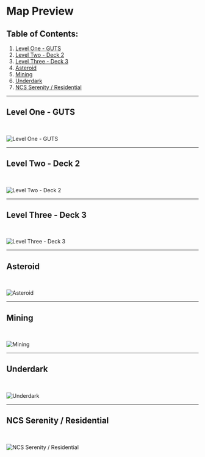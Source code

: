 # Map Preview

## Table of Contents:
1. [Level One - GUTS](#level-one---guts)
1. [Level Two - Deck 2](#level-two---deck-2)
1. [Level Three - Deck 3](#level-three---deck-3)
1. [Asteroid](#asteroid)
1. [Mining](#mining)
1. [Underdark](#underdark)
1. [NCS Serenity / Residential](#ncs-serenity-/-residential)

---

## Level One - GUTS
<br/>

![Level One - GUTS](icons/_nanomaps/arfs_nanomap_z1.png)

---

## Level Two - Deck 2
<br/>

![Level Two - Deck 2](icons/_nanomaps/arfs_nanomap_z2.png)

---

## Level Three - Deck 3
<br/>

![Level Three - Deck 3](icons/_nanomaps/arfs_nanomap_z3.png)

---

## Asteroid
<br/>

![Asteroid](icons/_nanomaps/arfs_nanomap_z6.png)

---

## Mining
<br/>

![Mining](icons/_nanomaps/arfs_nanomap_z7.png)

---

## Underdark
<br/>

![Underdark](icons/_nanomaps/arfs_nanomap_z8.png)

---

## NCS Serenity / Residential
<br/>

![NCS Serenity / Residential](icons/_nanomaps/arfs_nanomap_z9.png)